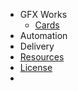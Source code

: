 * GFX Works
  * [Cards](gfx/cards.md)
* Automation
* Delivery
* [Resources](resources.md)
* [License](license.md)
* <div id="mb-footer"></div>